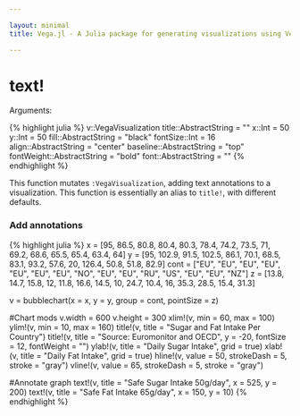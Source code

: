 ```yaml
---

layout: minimal
title: Vega.jl - A Julia package for generating visualizations using Vega

---
```


# text!

Arguments:

{% highlight julia %}
v::VegaVisualization
title::AbstractString = ""
x::Int = 50
y::Int = 50
fill::AbstractString = "black"
fontSize::Int = 16
align::AbstractString = "center"
baseline::AbstractString = "top"
fontWeight::AbstractString = "bold"
font::AbstractString = ""
{% endhighlight %}

This function mutates `:VegaVisualization`, adding text annotations to a visualization. This function is essentially an alias to `title!`, with different defaults.

### Add annotations
{% highlight julia %}
x = [95, 86.5, 80.8, 80.4, 80.3, 78.4, 74.2, 73.5, 71, 69.2, 68.6, 65.5, 65.4, 63.4, 64]
y = [95, 102.9, 91.5, 102.5, 86.1, 70.1, 68.5, 83.1, 93.2, 57.6, 20, 126.4, 50.8, 51.8, 82.9]
cont = ["EU", "EU", "EU", "EU", "EU", "EU", "EU", "NO", "EU", "EU", "RU", "US", "EU", "EU", "NZ"]
z = [13.8, 14.7, 15.8, 12, 11.8, 16.6, 14.5, 10, 24.7, 10.4, 16, 35.3, 28.5, 15.4, 31.3]


v = bubblechart(x = x, y = y, group = cont, pointSize = z)

#Chart mods
v.width = 600
v.height = 300
xlim!(v, min = 60, max = 100)
ylim!(v, min = 10, max = 160)
title!(v, title = "Sugar and Fat Intake Per Country")
title!(v, title = "Source: Euromonitor and OECD", y = -20, fontSize = 12, fontWeight = "")
ylab!(v, title = "Daily Sugar Intake", grid = true)
xlab!(v, title = "Daily Fat Intake", grid = true)
hline!(v, value = 50, strokeDash = 5, stroke = "gray")
vline!(v, value = 65, strokeDash = 5, stroke = "gray")

#Annotate graph
text!(v, title = "Safe Sugar Intake 50g/day", x = 525, y = 200)
text!(v, title = "Safe Fat Intake 65g/day", x = 150, y = 10)
{% endhighlight %}

<div id="textex"></div>
<script type="text/javascript">
parse("textex",
{"name":"Vega Visualization","height":300,"padding":"auto","marks":[{"properties":{"enter":{"shape":{"value":"circle"},"x":{"field":"x","scale":"x"},"size":{"mult":30,"field":"y2"},"fill":{"field":"group","scale":"group"},"y":{"field":"y","scale":"y"}}},"from":{"data":"table"},"type":"symbol"},{"properties":{"enter":{"align":{"value":"center"},"fontWeight":{"value":"bold"},"x":{"value":300.0},"font":{"value":""},"fontSize":{"value":16},"fill":{"value":"black"},"baseline":{"value":"top"},"text":{"value":"Sugar and Fat Intake Per Country"},"y":{"value":-40}}},"from":{"value":"Sugar and Fat Intake Per Country"},"type":"text"},{"properties":{"enter":{"align":{"value":"center"},"fontWeight":{"value":""},"x":{"value":300.0},"font":{"value":""},"fontSize":{"value":12},"fill":{"value":"black"},"baseline":{"value":"top"},"text":{"value":"Source: Euromonitor and OECD"},"y":{"value":-20}}},"from":{"value":"Source: Euromonitor and OECD"},"type":"text"},{"properties":{"enter":{"strokeDash":{"value":[5]},"stroke":{"value":"gray"},"x2":{"field":{"group":"width"}},"x":{"field":{"group":"x"}},"strokeWidth":{"value":1.5},"y":{"value":50,"scale":"y"}}},"type":"rule"},{"properties":{"enter":{"strokeDash":{"value":[5]},"stroke":{"value":"gray"},"x":{"value":65,"scale":"x"},"y2":{"field":{"group":"height"}},"strokeWidth":{"value":1.5},"y":{"field":{"group":"y"}}}},"type":"rule"},{"properties":{"enter":{"align":{"value":"center"},"fontWeight":{"value":""},"x":{"value":525},"font":{"value":""},"fontSize":{"value":12},"fill":{"value":"black"},"baseline":{"value":"top"},"text":{"value":"Safe Sugar Intake 50g/day"},"y":{"value":200}}},"from":{"value":"Safe Sugar Intake 50g/day"},"type":"text"},{"properties":{"enter":{"align":{"value":"center"},"fontWeight":{"value":""},"x":{"value":150},"font":{"value":""},"fontSize":{"value":12},"fill":{"value":"black"},"baseline":{"value":"top"},"text":{"value":"Safe Fat Intake 65g/day"},"y":{"value":10}}},"from":{"value":"Safe Fat Intake 65g/day"},"type":"text"}],"axes":[{"tickSizeEnd":0,"tickSizeMajor":0,"scale":"x","tickSize":0,"tickSizeMinor":0,"format":"","layer":"front","properties":{"title":{"fontSize":{"value":14}}},"grid":true,"title":"Daily Fat Intake","type":"x","ticks":0},{"tickSizeEnd":0,"tickSizeMajor":0,"scale":"y","tickSize":0,"tickSizeMinor":0,"format":"","layer":"front","properties":{"title":{"fontSize":{"value":14}}},"grid":true,"titleOffset":40,"title":"Daily Sugar Intake","type":"y","ticks":0}],"data":[{"name":"table","values":[{"x":95.0,"y2":13.8,"group":"EU","y":95.0},{"x":86.5,"y2":14.7,"group":"EU","y":102.9},{"x":80.8,"y2":15.8,"group":"EU","y":91.5},{"x":80.4,"y2":12.0,"group":"EU","y":102.5},{"x":80.3,"y2":11.8,"group":"EU","y":86.1},{"x":78.4,"y2":16.6,"group":"EU","y":70.1},{"x":74.2,"y2":14.5,"group":"EU","y":68.5},{"x":73.5,"y2":10.0,"group":"NO","y":83.1},{"x":71.0,"y2":24.7,"group":"EU","y":93.2},{"x":69.2,"y2":10.4,"group":"EU","y":57.6},{"x":68.6,"y2":16.0,"group":"RU","y":20.0},{"x":65.5,"y2":35.3,"group":"US","y":126.4},{"x":65.4,"y2":28.5,"group":"EU","y":50.8},{"x":63.4,"y2":15.4,"group":"EU","y":51.8},{"x":64.0,"y2":31.3,"group":"NZ","y":82.9}]}],"scales":[{"reverse":false,"name":"x","zero":false,"domainMax":100,"domain":{"data":"table","field":"x"},"domainMin":60,"range":"width","type":"linear","round":false},{"reverse":false,"name":"y","zero":false,"domainMax":160,"domain":{"data":"table","field":"y"},"domainMin":10,"range":"height","type":"linear","round":false},{"name":"group","range":["rgb(166,206,227)","rgb( 31,120,180)","rgb(178,223,138)","rgb( 51,160, 44)","rgb(251,154,153)","rgb(227, 26, 28)","rgb(253,191,111)","rgb(255,127,  0)","rgb(202,178,214)","rgb(106, 61,154)","rgb(255,255,153)","rgb(177, 89, 40)"],"domain":{"data":"table","field":"group"},"type":"ordinal"}],"width":600,"legends":[{"title":"Group","fill":"group"}]}

    );
</script>